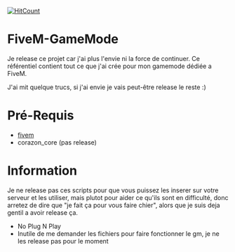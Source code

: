 [![HitCount](http://hits.dwyl.com/corazon2/FiveM-GameMode.svg)](http://hits.dwyl.com/corazon2/FiveM-GameMode)

# FiveM-GameMode
Je release ce projet car j'ai plus l'envie ni la force de continuer. Ce référentiel contient tout ce que j'ai crée pour mon gamemode dédiée a FiveM.

J'ai mit quelque trucs, si j'ai envie je vais peut-être release le reste :)


# Pré-Requis 
- [fivem](https://fivem.net/)
- corazon_core (pas release)

# Information
Je ne release pas ces scripts pour que vous puissez les inserer sur votre serveur et les utiliser, mais plutot pour aider ce qu'ils sont en difficulté, donc arretez de dire que "je fait ça pour vous faire chier", alors que je suis deja gentil a avoir release ça.

- No Plug N Play
- Inutile de me demander les fichiers pour faire fonctionner le gm, je ne les release pas pour le moment
